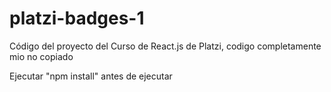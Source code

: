 # platzi-badges-1
Código del proyecto del Curso de React.js de Platzi, codigo completamente mio no copiado


Ejecutar "npm install" antes de ejecutar
